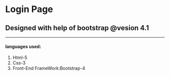 # Login Page

## Designed with help of bootstrap @vesion 4.1

* * *

#### languages used:

1.  Html-5
2.  Css-3
3.  Front-End FrameWork:Bootstrap-4
